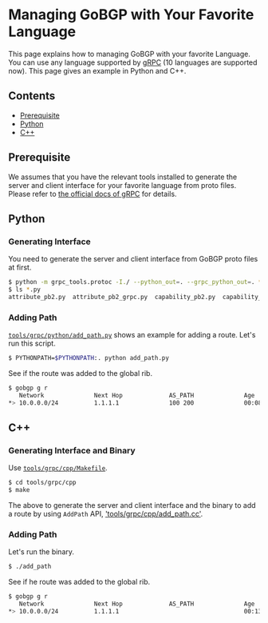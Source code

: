 # Managing GoBGP with Your Favorite Language

This page explains how to managing GoBGP with your favorite Language. You can use any language supported by [gRPC](http://www.grpc.io/) (10 languages are supported now). This page gives an example in Python and C++.

## Contents

- [Prerequisite](#prerequisite)
- [Python](#python)
- [C++](#cpp)

## Prerequisite

We assumes that you have the relevant tools installed to generate the server and client interface for your favorite language from proto files. Please refer to [the official docs of gRPC](http://www.grpc.io/docs/) for details.

## Python

### Generating Interface

You need to generate the server and client interface from GoBGP proto files at first.

```bash
$ python -m grpc_tools.protoc -I./ --python_out=. --grpc_python_out=. *.proto
$ ls *.py
attribute_pb2.py  attribute_pb2_grpc.py  capability_pb2.py  capability_pb2_grpc.py  gobgp_pb2.py  gobgp_pb2_grpc.py
```

### Adding Path

[`tools/grpc/python/add_path.py`](https://github.com/edgewall-lab/gobgp/blob/master/tools/grpc/python/add_path.py)
shows an example for adding a route.
Let's run this script.

```bash
$ PYTHONPATH=$PYTHONPATH:. python add_path.py
```

See if the route was added to the global rib.

```bash
$ gobgp g r
   Network              Next Hop             AS_PATH              Age        Attrs
*> 10.0.0.0/24          1.1.1.1              100 200              00:08:02   [{Origin: ?}]
```

## C++

### Generating Interface and Binary

Use [`tools/grpc/cpp/Makefile`](https://github.com/edgewall-lab/gobgp/blob/master/tools/grpc/cpp/Makefile).

```bash
$ cd tools/grpc/cpp
$ make
 ```

The above to generate the server and client interface and the binary to add a route by using `AddPath` API, ['tools/grpc/cpp/add_path.cc'](https://github.com/edgewall-lab/gobgp/blob/master/tools/grpc/cpp/add_path.cc).

### Adding Path

Let's run the binary.

```bash
$ ./add_path
```

See if he route was added to the global rib.

```bash
$ gobgp g r
   Network              Next Hop             AS_PATH              Age        Attrs
*> 10.0.0.0/24          1.1.1.1                                   00:13:26   [{Origin: i} {Communities: 0:100}]
```
